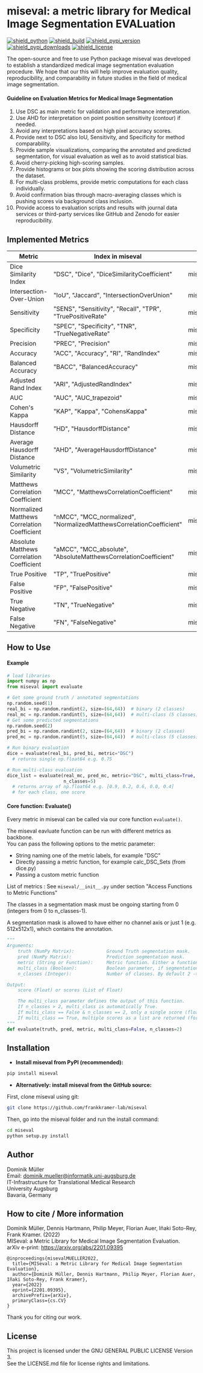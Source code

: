 # miseval: a metric library for Medical Image Segmentation EVALuation

[![shield_python](https://img.shields.io/pypi/pyversions/miseval?style=flat-square)](https://www.python.org/)
[![shield_build](https://img.shields.io/github/workflow/status/frankkramer-lab/miseval/Python%20package?style=flat-square)](https://github.com/frankkramer-lab/miseval)
[![shield_pypi_version](https://img.shields.io/pypi/v/miseval?style=flat-square)](https://pypi.org/project/miseval/)
[![shield_pypi_downloads](https://img.shields.io/pypi/dm/miseval?style=flat-square)](https://pypistats.org/packages/miseval)
[![shield_license](https://img.shields.io/github/license/frankkramer-lab/miseval?style=flat-square)](https://www.gnu.org/licenses/gpl-3.0.en.html)

The open-source and free to use Python package miseval was developed to establish a standardized medical image segmentation evaluation procedure. We hope that our this will help improve evaluation quality, reproducibility, and comparability in future studies in the field of medical image segmentation.

#### Guideline on Evaluation Metrics for 	Medical Image Segmentation

1. Use DSC as main metric for validation and performance interpretation.
2. Use AHD for interpretation on point position sensitivity (contour) if needed.
3. Avoid any interpretations based on high pixel accuracy scores.
4. Provide next to DSC also IoU, Sensitivity, and Specificity for method comparability.
5. Provide sample visualizations, comparing the annotated and predicted segmentation, for visual evaluation as well as to avoid statistical bias.
6. Avoid cherry-picking high-scoring samples.
7. Provide histograms or box plots showing the scoring distribution across the dataset.
8. For multi-class problems, provide metric computations for each class individually.
9. Avoid confirmation bias through macro-averaging classes which is pushing scores via background class inclusion.
10. Provide access to evaluation scripts and results with journal data services or third-party services like GitHub and Zenodo for easier reproducibility.

## Implemented Metrics

| Metric      | Index in miseval | Function in miseval |
| ----------- | ----------- | ----------- |
| Dice Similarity Index | "DSC", "Dice", "DiceSimilarityCoefficient" | miseval.calc_DSC() |
| Intersection-Over-Union | "IoU", "Jaccard", "IntersectionOverUnion" | miseval.calc_IoU() |
| Sensitivity | "SENS", "Sensitivity", "Recall", "TPR", "TruePositiveRate" | miseval.calc_Sensitivity() |
| Specificity | "SPEC", "Specificity", "TNR", "TrueNegativeRate" | miseval.calc_Specificity() |
| Precision | "PREC", "Precision" | miseval.calc_Precision() |
| Accuracy | "ACC", "Accuracy", "RI", "RandIndex" | miseval.calc_Accuracy() |
| Balanced Accuracy | "BACC", "BalancedAccuracy" | miseval.calc_BalancedAccuracy() |
| Adjusted Rand Index | "ARI", "AdjustedRandIndex" | miseval.calc_AdjustedRandIndex() |
| AUC | "AUC", "AUC_trapezoid" | miseval.calc_AUC() |
| Cohen's Kappa | "KAP", "Kappa", "CohensKappa" | miseval.calc_Kappa() |
| Hausdorff Distance | "HD", "HausdorffDistance" | miseval.calc_SimpleHausdorffDistance() |
| Average Hausdorff Distance | "AHD", "AverageHausdorffDistance" | miseval.calc_AverageHausdorffDistance() |
| Volumetric Similarity | "VS", "VolumetricSimilarity" | miseval.calc_VolumetricSimilarity() |
| Matthews Correlation Coefficient | "MCC", "MatthewsCorrelationCoefficient" | miseval.calc_MCC() |
| Normalized Matthews Correlation Coefficient | "nMCC", "MCC_normalized", "NormalizedMatthewsCorrelationCoefficient" | miseval.calc_MCC_Normalized() |
| Absolute Matthews Correlation Coefficient | "aMCC", "MCC_absolute", "AbsoluteMatthewsCorrelationCoefficient" | miseval.calc_MCC_Absolute() |
| True Positive | "TP", "TruePositive" | miseval.calc_TruePositive() |
| False Positive | "FP", "FalsePositive" | miseval.calc_FalsePositive() |
| True Negative | "TN", "TrueNegative" | miseval.calc_TrueNegative() |
| False Negative | "FN", "FalseNegative" | miseval.calc_FalseNegative() |

## How to Use

#### Example

```python
# load libraries
import numpy as np
from miseval import evaluate

# Get some ground truth / annotated segmentations
np.random.seed(1)
real_bi = np.random.randint(2, size=(64,64))  # binary (2 classes)
real_mc = np.random.randint(5, size=(64,64))  # multi-class (5 classes)
# Get some predicted segmentations
np.random.seed(2)
pred_bi = np.random.randint(2, size=(64,64))  # binary (2 classes)
pred_mc = np.random.randint(5, size=(64,64))  # multi-class (5 classes)

# Run binary evaluation
dice = evaluate(real_bi, pred_bi, metric="DSC")    
  # returns single np.float64 e.g. 0.75

# Run multi-class evaluation
dice_list = evaluate(real_mc, pred_mc, metric="DSC", multi_class=True,
                     n_classes=5)   
  # returns array of np.float64 e.g. [0.9, 0.2, 0.6, 0.0, 0.4]
  # for each class, one score
```

#### Core function: Evaluate()

Every metric in miseval can be called via our core function `evaluate()`.

The miseval eavluate function can be run with different metrics as backbone.  
You can pass the following options to the metric parameter:
- String naming one of the metric labels, for example "DSC"
- Directly passing a metric function, for example calc_DSC_Sets (from dice.py)
- Passing a custom metric function

List of metrics : See `miseval/__init__.py` under section "Access Functions to Metric Functions"

The classes in a segmentation mask must be ongoing starting from 0 (integers from 0 to n_classes-1).

A segmentation mask is allowed to have either no channel axis or just 1 (e.g. 512x512x1),
which contains the annotation.  

```python
"""
Arguments:
    truth (NumPy Matrix):            Ground Truth segmentation mask.
    pred (NumPy Matrix):             Prediction segmentation mask.
    metric (String or Function):     Metric function. Either a function directly or encoded as String from miseval or a custom function.
    multi_class (Boolean):           Boolean parameter, if segmentation is a binary or multi-class problem. By default False -> Binary mode.
    n_classes (Integer):             Number of classes. By default 2 -> Binary

Output:
    score (Float) or scores (List of Float)

    The multi_class parameter defines the output of this function.
    If n_classes > 2, multi_class is automatically True.
    If multi_class == False & n_classes == 2, only a single score (float) is returned.
    If multi_class == True, multiple scores as a list are returned (for each class one score).
"""
def evaluate(truth, pred, metric, multi_class=False, n_classes=2)
```

## Installation


- **Install miseval from PyPI (recommended):**

```sh
pip install miseval
```

- **Alternatively: install miseval from the GitHub source:**

First, clone miseval using git:

```sh
git clone https://github.com/frankkramer-lab/miseval
```

Then, go into the miseval folder and run the install command:

```sh
cd miseval
python setup.py install
```

## Author

Dominik Müller\
Email: dominik.mueller@informatik.uni-augsburg.de\
IT-Infrastructure for Translational Medical Research\
University Augsburg\
Bavaria, Germany

## How to cite / More information

Dominik Müller, Dennis Hartmann, Philip Meyer, Florian Auer, Iñaki Soto-Rey, Frank Kramer. (2022)   
MISeval: a Metric Library for Medical Image Segmentation Evaluation.  
arXiv e-print: https://arxiv.org/abs/2201.09395

```
@inproceedings{misevalMUELLER2022,
  title={MISeval: a Metric Library for Medical Image Segmentation Evaluation},
  author={Dominik Müller, Dennis Hartmann, Philip Meyer, Florian Auer, Iñaki Soto-Rey, Frank Kramer},
  year={2022}
  eprint={2201.09395},
  archivePrefix={arXiv},
  primaryClass={cs.CV}
}
```

Thank you for citing our work.

## License

This project is licensed under the GNU GENERAL PUBLIC LICENSE Version 3.\
See the LICENSE.md file for license rights and limitations.
